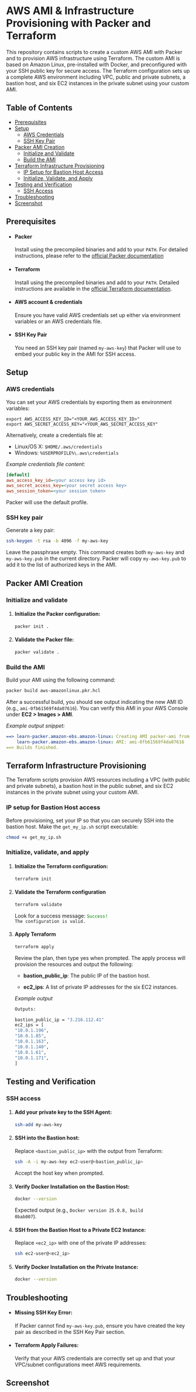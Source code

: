 # AWS AMI & Infrastructure Provisioning with Packer and Terraform

This repository contains scripts to create a custom AWS AMI with Packer and to provision AWS infrastructure using Terraform. The custom AMI is based on Amazon Linux, pre-installed with Docker, and preconfigured with your SSH public key for secure access. The Terraform configuration sets up a complete AWS environment including VPC, public and private subnets, a bastion host, and six EC2 instances in the private subnet using your custom AMI.

## Table of Contents
- [Prerequisites](#prerequisites)
- [Setup](#setup)
  - [AWS Credentials](#aws-credentials)
  - [SSH Key Pair](#ssh-key-pair)
- [Packer AMI Creation](#packer-ami-creation)
  - [Initialize and Validate](#initialize-and-validate)
  - [Build the AMI](#build-the-ami)
- [Terraform Infrastructure Provisioning](#terraform-infrastructure-provisioning)
  - [IP Setup for Bastion Host Access](#ip-setup-for-bastion-host-access)
  - [Initialize, Validate, and Apply](#initialize-validate-and-apply)
- [Testing and Verification](#testing-and-verification)
  - [SSH Access](#ssh-access)
- [Troubleshooting](#troubleshooting)
- [Screenshot](#screenshot)

## Prerequisites
* #### Packer
    Install using the precompiled binaries and add to your `PATH`. For detailed instructions, please refer to the [official Packer documentation](https://developer.hashicorp.com/packer/tutorials/aws-get-started/get-started-install-cli)

* #### Terraform
    Install using the precompiled binaries and add to your `PATH`. Detailed instructions are available in the [official Terraform documentation](https://developer.hashicorp.com/terraform/tutorials/aws-get-started/install-cli).

* #### AWS account & credentials
    Ensure you have valid AWS credentials set up either via environment variables or an AWS credentials file.

* #### SSH Key Pair
    You need an SSH key pair (named `my-aws-key`) that Packer will use to embed your public key in the AMI for SSH access.

## Setup

### AWS credentials
You can set your AWS credentials by exporting them as environment variables:<br>
```shell
export AWS_ACCESS_KEY_ID="<YOUR_AWS_ACCESS_KEY_ID>"
export AWS_SECRET_ACCESS_KEY="<YOUR_AWS_SECRET_ACCESS_KEY"
```

Alternatively, create a credentials file at:
- Linux/OS X: `$HOME/.aws/credentials`
- Windows: `%USERPROFILE%\.aws\credentials`

<i>Example credentials file content:</i>
```ini
[default]
aws_access_key_id=<your access key id>
aws_secret_access_key=<your secret access key>
aws_session_token=<your session token>
```
Packer will use the default profile.

### SSH key pair
Generate a key pair:
```bash
ssh-keygen -t rsa -b 4096 -f my-aws-key
```
Leave the passphrase empty. This command creates both <code>my-aws-key</code> and <code>my-aws-key.pub</code> in the current directory. Packer will copy <code>my-aws-key.pub</code> to add it to the list of authorized keys in the AMI.

## Packer AMI Creation

### Initialize and validate

1. #### Initialize the Packer configuration:
    ```bash
    packer init .
    ```

2. #### Validate the Packer file:
    ```bash
    packer validate .
    ```

### Build the AMI
Build your AMI using the following command:
```bash
packer build aws-amazonlinux.pkr.hcl
```

After a successful build, you should see output indicating the new AMI ID (e.g., <code>ami-0fb61569f4da07616</code>). You can verify this AMI in your AWS Console under <b>EC2 > Images > AMI</b>.

<i>Example output snippet:</i>
```yaml
==> learn-packer.amazon-ebs.amazon-linux: Creating AMI packer-ami from instance i-073fd58a56d483b1d
    learn-packer.amazon-ebs.amazon-linux: AMI: ami-0fb61569f4da07616
==> Builds finished.
```

## Terraform Infrastructure Provisioning
The Terraform scripts provision AWS resources including a VPC (with public and private subnets), a bastion host in the public subnet, and six EC2 instances in the private subnet using your custom AMI.

### IP setup for Bastion Host access
Before provisioning, set your IP so that you can securely SSH into the bastion host. Make the <code>get_my_ip.sh</code> script executable:
```bash
chmod +x get_my_ip.sh
```

### Initialize, validate, and apply

1. #### Initialize the Terraform configuration:
    ```bash
    terraform init
    ```

2. #### Validate the Terraform configuration

    ```bash
    terraform validate
    ```
    Look for a success message: <code><font color="green">Success!</font> The configuration is valid.</code>

3. #### Apply Terraform

    ```bash
    terraform apply
    ```
    Review the plan, then type yes when prompted. The apply process will provision the resources and output the following:

    - <b>bastion_public_ip</b>: The public IP of the bastion host.

    - <b>ec2_ips</b>: A list of private IP addresses for the six EC2 instances.

    <i>Example output</i>
    ```bash
    Outputs:

    bastion_public_ip = "3.216.112.41"
    ec2_ips = [
    "10.0.1.196",
    "10.0.1.85",
    "10.0.1.163",
    "10.0.1.140",
    "10.0.1.61",
    "10.0.1.171",
    ]
    ```

## Testing and Verification
### SSH access
1. #### Add your private key to the SSH Agent:

    ```bash
    ssh-add my-aws-key
    ```

2. #### SSH into the Bastion host:<br>
    Replace <code><bastion_public_ip></code> with the output from Terraform:

    ```bash
    ssh -A -i my-aws-key ec2-user@<bastion_public_ip>
    ```
    Accept the host key when prompted.

3. #### Verify Docker Installation on the Bastion Host:

    ```bash
    docker --version
    ```
    Expected output (e.g., <code>Docker version 25.0.8, build 0bab007</code>).

4. #### SSH from the Bastion Host to a Private EC2 Instance:
    Replace <code><ec2_ip></code> with one of the private IP addresses:
    ```bash
    ssh ec2-user@<ec2_ip>
    ```

5. #### Verify Docker Installation on the Private Instance:

    ```bash
    docker --version
    ```

## Troubleshooting
- #### Missing SSH Key Error:<br>
    If Packer cannot find <code>my-aws-key.pub</code>, ensure you have created the key pair as described in the SSH Key Pair section.

- #### Terraform Apply Failures:<br>
    Verify that your AWS credentials are correctly set up and that your VPC/subnet configurations meet AWS requirements.

## Screenshot
